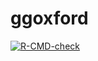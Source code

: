 # ggoxford

<!-- badges: start -->
[![R-CMD-check](https://github.com/oxford-pharmacoepi/ggoxford/actions/workflows/R-CMD-check.yaml/badge.svg)](https://github.com/oxford-pharmacoepi/ggoxford/actions/workflows/R-CMD-check.yaml)
<!-- badges: end -->

